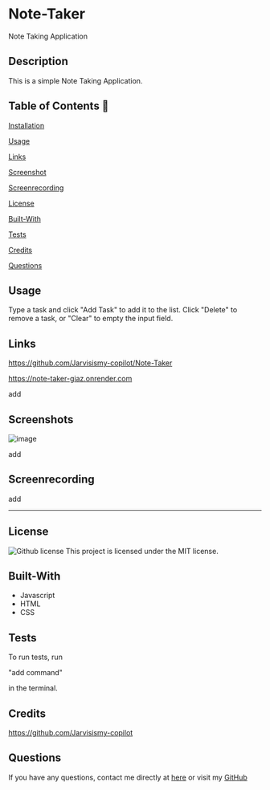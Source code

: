 # Note-Taker
Note Taking Application

## Description

This is a simple Note Taking Application.

  
  ## Table of Contents 📖
  
  [Installation](#installation)

  [Usage](#usage)

  [Links](#Links)

  [Screenshot](#Screenshot) 

  [Screenrecording](#ScreenRecording)

  [License](#license)

  [Built-With](#Built-With)

  [Tests](#tests) 

  [Credits](#credits)

  [Questions](#questions)
  
  ## Usage 

Type a task and click "Add Task" to add it to the list. Click "Delete" to remove a task, or "Clear" to empty the input field.

## Links

https://github.com/Jarvisismy-copilot/Note-Taker

https://note-taker-giaz.onrender.com

add

## Screenshots

![image](https://github.com/Jarvisismy-copilot/Note-Taker/assets/160912526/dc5af073-834f-49d9-a9ba-5eafb310bed2)

add

## Screenrecording

add

______________________________________________________________________________

## License

   ![Github license](https://img.shields.io/badge/license-MIT-blue.svg)
  This project is licensed under the MIT license.
  
## Built-With

- Javascript
- HTML
- CSS  

## Tests 

To run tests, run 

"add command"

in the terminal.

## Credits 

https://github.com/Jarvisismy-copilot

 ## Questions 
  
  If you have any questions, contact me directly at [here](mailto:Chelseajarvis3301@icloud.com)
  or visit my [GitHub](https://github.com/Jarvisismy-copilot)

